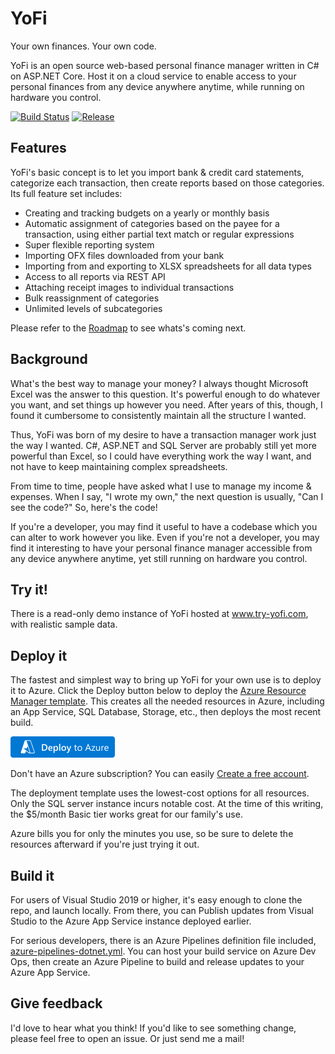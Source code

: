﻿# YoFi

Your own finances. Your own code.

YoFi is an open source web-based personal finance manager written in C# on ASP<meta/>.NET Core. Host it on a cloud service to enable access to your personal finances from any device anywhere anytime, while running on hardware you control. 

[![Build Status](https://jcoliz.visualstudio.com/Ofx/_apis/build/status/YoFi%20DotNet?branchName=master)](https://jcoliz.visualstudio.com/Ofx/_build/latest?definitionId=20&branchName=master)
[![Release](https://jcoliz.vsrm.visualstudio.com/_apis/public/Release/badge/c9089da1-9273-4ee3-b0a0-b26a5e1661d7/1/1)](https://jcoliz.vsrm.visualstudio.com/_apis/public/Release/badge/c9089da1-9273-4ee3-b0a0-b26a5e1661d7/1/1)

## Features

YoFi's basic concept is to let you import bank & credit card statements, categorize each
transaction, then create reports based on those categories. Its full feature set includes:

* Creating and tracking budgets on a yearly or monthly basis
* Automatic assignment of categories based on the payee for a transaction, using either partial text match or regular expressions
* Super flexible reporting system
* Importing OFX files downloaded from your bank
* Importing from and exporting to XLSX spreadsheets for all data types 
* Access to all reports via REST API
* Attaching receipt images to individual transactions
* Bulk reassignment of categories
* Unlimited levels of subcategories

Please refer to the [Roadmap](/docs/Roadmap.md) to see whats's coming next.

## Background

What's the best way to manage your money? I always thought Microsoft Excel was the answer to this
question. It's powerful enough to do whatever you want, and set things up however you need. After
years of this, though, I found it cumbersome to consistently maintain all the structure I wanted.

Thus, YoFi was born of my desire to have a transaction manager work just the way I wanted. C#, ASP<meta/>.NET and SQL Server are probably still yet more powerful than Excel, so I could have everything work the
way I want, and not have to keep maintaining complex spreadsheets.

From time to time, people have asked what I use to manage my income & expenses. When I say, "I wrote
my own," the next question is usually, "Can I see the code?" So, here's the code!

If you're a developer, you may find it useful to have a codebase which you can alter to work however
you like. Even if you're not a developer, you may find it interesting to have your personal finance
manager accessible from any device anywhere anytime, yet still running on hardware you control.

## Try it!

There is a read-only demo instance of YoFi hosted at www.try-yofi.com, with realistic sample data.

## Deploy it

The fastest and simplest way to bring up YoFi for your own use is to deploy it to Azure.
Click the Deploy button below to deploy the [Azure Resource Manager template](/deploy/ARM-Template.md).
This creates all the needed resources in Azure, including an App Service, SQL Database, 
Storage, etc., then deploys the most recent build. 

[![Deploy To Azure](/docs/images/deploytoazure.png)](https://portal.azure.com/#create/Microsoft.Template/)

Don't have an Azure subscription? You can easily [Create a free account](https://azure.microsoft.com/en-us/free/).

The deployment template uses the lowest-cost options for all resources. Only the SQL server instance 
incurs notable cost. At the time of this writing, the $5/month Basic tier works great for our family's
use.

Azure bills you for only the minutes you use, so be sure to delete the resources afterward if you're just trying it out.

## Build it

For users of Visual Studio 2019 or higher, it's easy enough to clone the repo, and launch locally.
From there, you can Publish updates from Visual Studio to the Azure App Service instance deployed earlier.

For serious developers, there is an Azure Pipelines definition file included, [azure-pipelines-dotnet.yml](/azure-pipelines-dotnet.yml). You can host your build
service on Azure Dev Ops, then create an Azure Pipeline to build and release updates to your Azure App Service.

## Give feedback

I'd love to hear what you think! If you'd like to see something change, please feel free to open an issue. Or just send me a mail!